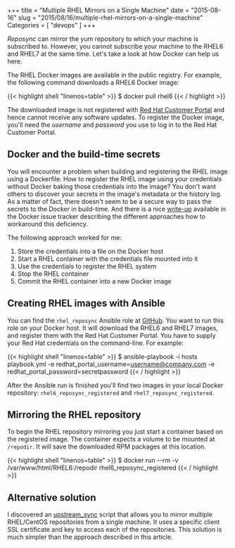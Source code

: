 +++
title = "Multiple RHEL Mirrors on a Single Machine"
date = "2015-08-16"
slug = "2015/08/16/multiple-rhel-mirrors-on-a-single-machine"
Categories = [ "devops" ]
+++

*Reposync* can mirror the yum repository to which your machine is subscribed to. However, you cannot subscribe your machine to the RHEL6 and RHEL7 at the same time. Let's take a look at how Docker can help us here.

<!--more-->

The RHEL Docker images are available in the public registry. For example, the following command downloads a RHEL6 Docker image:

{{< highlight shell "linenos=table" >}}
$ docker pull rhel6
{{< / highlight >}}

The downloaded image is not registered with [Red Hat Customer Portal](https://access.redhat.com/ "Red Hat Customer Portal") and hence cannot receive any software updates. To register the Docker image, you'll need the *username* and *password* you use to log in to the Red Hat Customer Portal.

## Docker and the build-time secrets

You will encounter a problem when building and registering the RHEL image using a Dockerfile. How to register the RHEL image using your credentials without Docker baking those credentials into the image? You don't want others to discover your secrets in the image's metadata or the history log. As a matter of fact, there doesn't seem to be a secure way to pass the secrets to the Docker in build-time. And there is a nice [write-up](https://github.com/docker/docker/issues/13490 "Secrets in Docker") available in the Docker issue tracker describing the different approaches how to workaround this deficiency.

The following approach worked for me:

1. Store the credentials into a file on the Docker host
2. Start a RHEL container with the credentials file mounted into it
3. Use the credentials to register the RHEL system
4. Stop the RHEL container
5. Commit the RHEL container into a new Docker image

## Creating RHEL images with Ansible

You can find the `rhel_reposync` Ansible role at [GitHub](https://github.com/noseka1/rhel_reposync "rhel_reposync"). You want to run this role on your Docker host. It will download the RHEL6 and RHEL7 images, and register them with the Red Hat Customer Portal. You have to supply your Red Hat credentials on the command-line. For example:

{{< highlight shell "linenos=table" >}}
$ ansible-playbook -i hosts playbook.yml -e redhat_portal_username=username@company.com -e redhat_portal_password=secretpassword
{{< / highlight >}}

After the Ansible run is finished you'll find two images in your local Docker repository: `rhel6_reposync_registered` and `rhel7_reposync_registered`.

## Mirroring the RHEL repository

To begin the RHEL repository mirroring you just start a container based on the registered image. The container expects a volume to be mounted at `/repodir`. It will save the downloaded RPM packages at this location.

{{< highlight shell "linenos=table" >}}
$ docker run --rm -v /var/www/html/RHEL6:/repodir rhel6_reposync_registered
{{< / highlight >}}

## Alternative solution

I discovered an [upstream_sync](https://github.com/pyther/upstream_sync "upstream_sync") script that allows you to mirror multiple RHEL/CentOS repositories from a single machine. It uses a specific client SSL certificate and key to access each of the repositories. This solution is much simpler than the approach described in this article.
